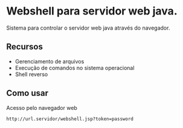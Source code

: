 # Webshell para servidor web java.

Sistema para controlar o servidor web java através do navegador.

## Recursos

* Gerenciamento de arquivos
* Execução de comandos no sistema operacional
* Shell reverso

## Como usar

Acesso pelo navegador web

`http://url.servidor/webshell.jsp?token=password`
